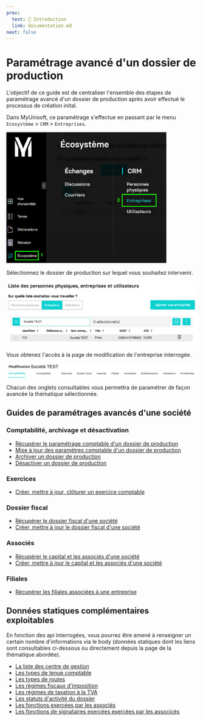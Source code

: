 ```yaml
---
prev:
  text: 🐤 Introduction
  link: documentation.md
next: false
---
```


# Paramétrage avancé d'un dossier de production

L'objectif de ce guide est de centraliser l'ensemble des étapes de paramétrage avancé d'un dossier de production après avoir effectué le processus de création inital.

Dans MyUnisoft, ce paramétrage s'effectue en passant par le menu `Ecosystème` > `CRM` > `Entreprises`.

![](../../images/ecosysteme_crm_entreprises.png)

Sélectionnez le dossier de production sur lequel vous souhaitez intervenir.

![](../../images/liste_entreprises.png)

Vous obtenez l'accès à la page de modification de l'entreprise interrogée.

![](../../images/menu_modif_dossier.png)

Chacun des onglets consultables vous permettra de paramétrer de façon avancée la thématique sélectionnée.

## Guides de paramétrages avancés d'une société

### Comptabilité, archivage et désactivation

- [Récupérer le paramétrage comptable d'un dossier de production](./accounting_parameters.md)
- [Mise à jour des paramètres comptable d'un dossier de production](./society_accounting_parameters.md)
- [Archiver un dossier de production](./archive_society.md)
- [Désactiver un dossier de production](./disable_accounting_folder.md)

### Exercices

- [Créer, mettre à jour, clôturer un exercice comptable](./exercices.md)

### Dossier fiscal

- [Récupérer le dossier fiscal d'une société](./get_fiscal_file.md)
- [Créer, mettre à jour le dossier fiscal d'une société](./create_update_fiscal_file.md)

### Associés

- [Récupérer le capital et les associés d'une société](./get_associates.md)
- [Créer, mettre à jour le capital et les associés d'une société](./manage_associates.md)

### Filiales

- [Récupérer les filiales associées à une entreprise](./filiale_associate.md)

## Données statiques complémentaires exploitables

En fonction des api interrogées, vous pourrez être amené à renseigner un certain nombre d'informations via le body (données statiques dont les liens sont consultables ci-dessous ou directement depuis la page de la thématique abordée).

- [La liste des centre de gestion](./gestion_center.md)
- [Les types de tenue comptable](../specs/comptability_held.md)
- [Les types de routes](../specs/road_types.md)
- [Les régimes fiscaux d'imposition](../specs/sheet_groups.md)
- [Les régimes de taxation à la TVA](../specs/vat_regimes.md)
- [Les statuts d'activité du dossier](../specs/society_status.md)
- [Les fonctions exercées par les associés](../specs/function.md)
- [Les fonctions de signataires exercées exercées par les associcés](../specs/signatory_function.md)
